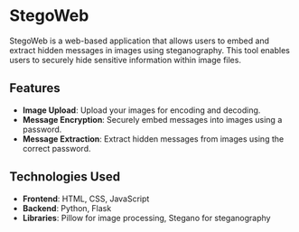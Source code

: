 # StegoWeb

StegoWeb is a web-based application that allows users to embed and extract hidden messages in images using steganography. This tool enables users to securely hide sensitive information within image files.

## Features

- **Image Upload**: Upload your images for encoding and decoding.
- **Message Encryption**: Securely embed messages into images using a password.
- **Message Extraction**: Extract hidden messages from images using the correct password.

## Technologies Used

- **Frontend**: HTML, CSS, JavaScript
- **Backend**: Python, Flask
- **Libraries**: Pillow for image processing, Stegano for steganography
